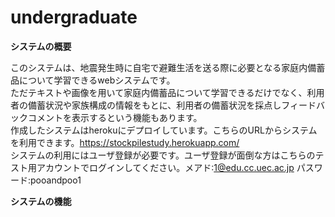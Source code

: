 # undergraduate

**システムの概要**

このシステムは、地震発生時に自宅で避難生活を送る際に必要となる家庭内備蓄品について学習できるwebシステムです。  
ただテキストや画像を用いて家庭内備蓄品について学習できるだけでなく、利用者の備蓄状況や家族構成の情報をもとに、利用者の備蓄状況を採点しフィードバックコメントを表示するという機能もあります。  
作成したシステムはherokuにデプロイしています。こちらのURLからシステムを利用できます。https://stockpilestudy.herokuapp.com/  
システムの利用にはユーザ登録が必要です。ユーザ登録が面倒な方はこちらのテスト用アカウントでログインしてください。メアド:1@edu.cc.uec.ac.jp パスワード:pooandpoo1

**システムの機能**

